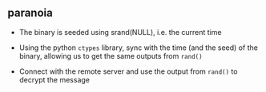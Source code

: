 ## paranoia

- The binary is seeded using srand(NULL), i.e. the current time

- Using the python `ctypes` library, sync with the time (and the seed) of the binary, allowing us to get the same outputs from `rand()`

- Connect with the remote server and use the output from `rand()` to decrypt the message